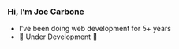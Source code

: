 <h3>Hi, I’m Joe Carbone</h3>
<ul>
  <li>I've been doing web development for 5+ years</li>
  <li>🚧 Under Development 🚧</li>
</ul>
